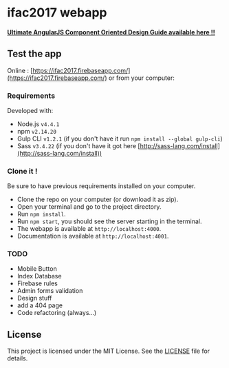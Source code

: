# ifac2017 webapp

#### [Ultimate AngularJS Component Oriented Design Guide available here !!](http://gautierdelorme.com/2016/04/20/ultimate-angularjs-component-oriented-design-guide.html)


## Test the app
Online : [https://ifac2017.firebaseapp.com/](https://ifac2017.firebaseapp.com/) or from your computer:

### Requirements
Developed with:
- Node.js `v4.4.1`
- npm `v2.14.20`
- Gulp CLI `v1.2.1` (if you don't have it run `npm install --global gulp-cli`)
- Sass `v3.4.22` (if you don't have it got here [http://sass-lang.com/install](http://sass-lang.com/install))

### Clone it !
Be sure to have previous requirements installed on your computer.
- Clone the repo on your computer (or download it as zip).
- Open your terminal and go to the project directory.
- Run `npm install`.
- Run `npm start`, you should see the server starting in the terminal.
- The webapp is available at `http://localhost:4000`.
- Documentation is available at `http://localhost:4001`.

### TODO

- Mobile Button
- Index Database
- Firebase rules
- Admin forms validation
- Design stuff
- add a 404 page
- Code refactoring (always...)

## License
This project is licensed under the MIT License. See the [LICENSE](LICENSE) file for details.
